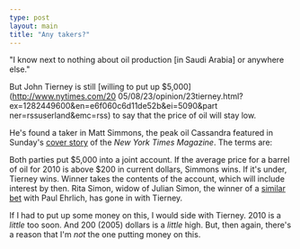 ```yaml
---
type: post
layout: main
title: "Any takers?"
---
```

"I know next to nothing about oil production [in Saudi Arabia] or anywhere
else."

  
But John Tierney is still [willing to put up $5,000](http://www.nytimes.com/20
05/08/23/opinion/23tierney.html?ex=1282449600&en=e6f060c6d11de52b&ei=5090&part
ner=rssuserland&emc=rss) to say that the price of oil will stay low.

  
He's found a taker in Matt Simmons, the peak oil Cassandra featured in
Sunday's [cover story](http://gristmill.grist.org/story/2005/8/21/15712/3484)
of the _New York Times Magazine_. The terms are:

  
Both parties put $5,000 into a joint account. If the average price for a
barrel of oil for 2010 is above $200 in current dollars, Simmons wins. If it's
under, Tierney wins. Winner takes the contents of the account, which will
include interest by then. Rita Simon, widow of Julian Simon, the winner of a
[similar bet](http://www.overpopulation.com/faq/People/julian_simon.html) with
Paul Ehrlich, has gone in with Tierney.

  
If I had to put up some money on this, I would side with Tierney. 2010 is a
_little_ too soon. And 200 (2005) dollars is a _little_ high. But, then again,
there's a reason that I'm _not_ the one putting money on this.

